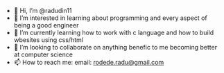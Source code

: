 - 👋 Hi, I’m @radudin11
- 👀 I’m interested in learning about programming and every aspect of being a good engineer
- 🌱 I’m currently learning how to work with c language and how to build wbesites using css/html
- 💞️ I’m looking to collaborate on anything benefic to me becoming better at computer science
- 📫 How to reach me: email: rodede.radu@gmail.com

<!---
radudin11/radudin11 is a ✨ special ✨ repository because its `README.md` (this file) appears on your GitHub profile.
You can click the Preview link to take a look at your changes.
--->
